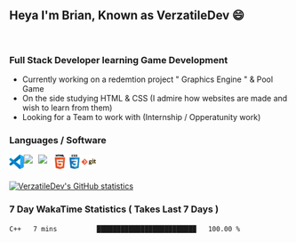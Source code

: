 ## Heya I'm Brian, Known as VerzatileDev 😄

<br/>

<!--<img src="https://wakatime.com/share/@VerzatileDev/bd535d51-2b9d-4912-b0bd-87b577275e77.svg" width="500" height="300"> -->
### Full Stack Developer learning Game Development

- Currently working on a redemtion project " Graphics Engine " & Pool Game
- On the side studying HTML & CSS (I admire how websites are made and wish to learn from them)
- Looking for a Team to work with (Internship / Opperatunity work)

### Languages / Software


<!--  Href Specifies Link when image is clicked  -->
<a href="https://wakatime.com/@VerzatileDev">
  <img align ="left" width = "26px" src="https://raw.githubusercontent.com/github/explore/80688e429a7d4ef2fca1e82350fe8e3517d3494d/topics/visual-studio-code/visual-studio-code.png">
</a>

<!-- #2 -->
<a href="https://wakatime.com/@VerzatileDev">
  <img align ="left" width = "26px" src="https://raw.githubusercontent.com/isocpp/logos/master/cpp_logo.png">
</a>


<!-- #3 -->
<a href="https://wakatime.com/@VerzatileDev">
  <img align ="left" width = "26px" src="https://camo.githubusercontent.com/8d56e87edf99e89bfc457cd62462e0b7aae19e6b197b1df5c542d474d8d76f81/68747470733a2f2f646576656c6f7065722e6665646f726170726f6a6563742e6f72672f7374617469632f6c6f676f2f6373686172702e706e67">
</a>

<!-- #4 -->
<a href="https://wakatime.com/@VerzatileDev">
  <img align ="left" width = "26px" src="https://raw.githubusercontent.com/github/explore/80688e429a7d4ef2fca1e82350fe8e3517d3494d/topics/html/html.png">
</a>

<!-- #5 -->
<a href="https://wakatime.com/@VerzatileDev">
  <img align ="left" width = "26px" src="https://raw.githubusercontent.com/github/explore/80688e429a7d4ef2fca1e82350fe8e3517d3494d/topics/css/css.png">
</a>

<!-- #6 -->
<a href="https://wakatime.com/@VerzatileDev">
  <img align ="left" width = "26px" src="https://raw.githubusercontent.com/github/explore/80688e429a7d4ef2fca1e82350fe8e3517d3494d/topics/git/git.png">
</a>

<br>
<br/>

[![VerzatileDev's GitHub statistics](https://github-readme-stats.vercel.app/api?username=Brianlatt&theme=radical)](https://github.com/Brianlatt) 


<!-- [![Top Langs](https://github-readme-stats.vercel.app/api/top-langs/?username=Brianlatt&layout=compact&theme=tokyonight)](https://github.com/Brianlatt) -->

### 7 Day WakaTime Statistics ( Takes Last 7 Days )
<!--START_SECTION:waka-->

```text
C++   7 mins          █████████████████████████   100.00 %
```

<!--END_SECTION:waka-->
